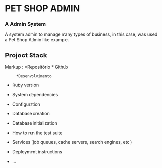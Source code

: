# PET SHOP ADMIN


### A Admin System

A system admin to manage many types of business, in this case, was used a Pet Shop Admin like example.

## Project Stack

Markup : *Repositório
              * Github

         *Desenvolvimento

* Ruby version

* System dependencies

* Configuration

* Database creation

* Database initialization

* How to run the test suite

* Services (job queues, cache servers, search engines, etc.)

* Deployment instructions

* ...
